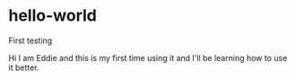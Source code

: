 # hello-world
First testing

Hi I am Eddie and this is my first time using it and I'll be learning how to use it better.
